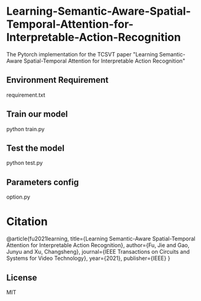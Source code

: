 # Learning-Semantic-Aware-Spatial-Temporal-Attention-for-Interpretable-Action-Recognition
The Pytorch implementation for the TCSVT paper "Learning Semantic-Aware Spatial-Temporal Attention for Interpretable Action Recognition"

## Environment Requirement
requirement.txt


## Train our model
python train.py

## Test the model
python test.py

## Parameters config
option.py

# Citation
@article{fu2021learning,
  title={Learning Semantic-Aware Spatial-Temporal Attention for Interpretable Action Recognition},
  author={Fu, Jie and Gao, Junyu and Xu, Changsheng},
  journal={IEEE Transactions on Circuits and Systems for Video Technology},
  year={2021},
  publisher={IEEE}
}

## License
MIT
